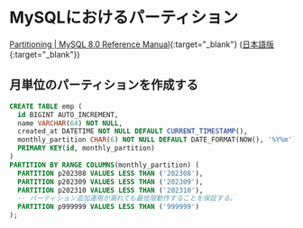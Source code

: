 # MySQLにおけるパーティション

[Partitioning \| MySQL 8.0 Reference Manual](https://dev.mysql.com/doc/refman/8.0/en/partitioning.html){:target="_blank"} ([日本語版](https://dev.mysql.com/doc/refman/8.0/ja/partitioning.html){:target="_blank"})

## 月単位のパーティションを作成する
```sql
CREATE TABLE emp (
  id BIGINT AUTO_INCREMENT,
  name VARCHAR(64) NOT NULL,
  created_at DATETIME NOT NULL DEFAULT CURRENT_TIMESTAMP(),
  monthly_partition CHAR(6) NOT NULL DEFAULT DATE_FORMAT(NOW(), '%Y%m'),
  PRIMARY KEY(id, monthly_partition)
)
PARTITION BY RANGE COLUMNS(monthly_partition) (
  PARTITION p202308 VALUES LESS THAN ('202308'),
  PARTITION p202309 VALUES LESS THAN ('202309'),
  PARTITION p202310 VALUES LESS THAN ('202310'),
  -- パーティション追加運用が漏れても最低限動作することを保証する。
  PARTITION p999999 VALUES LESS THAN ('999999')
);
```